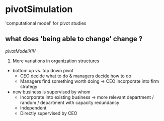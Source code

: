 # pivotSimulation
'computational model' for pivot studies 

## what does 'being able to change' change ? 

*pivotModelXIV*

1. More variations in organization structures   
  * bottom up vs. top down pivot 
    * CEO decide what to do & managers decide how to do 
    * Managers find something worth doing -> CEO incorporate into firm strategy 
  * new business is supervised by whom
    * Incorporate into existing business -> more relevant department / random / department with capacity redundancy 
    * Independent 
    * Directly supervised by CEO 
